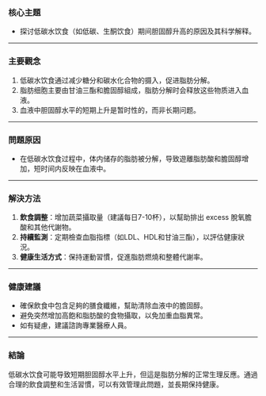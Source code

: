 ### 核心主題  
- 探讨低碳水饮食（如低碳、生酮饮食）期间胆固醇升高的原因及其科学解释。

---

### 主要觀念  
1. 低碳水饮食通过减少糖分和碳水化合物的摄入，促进脂肪分解。
2. 脂肪细胞主要由甘油三酯和膽固醇組成，脂肪分解时会释放这些物质进入血液。
3. 血液中胆固醇水平的短期上升是暂时性的，而非长期问题。

---

### 問題原因  
- 在低碳水饮食过程中，体内储存的脂肪被分解，导致遊離脂肪酸和膽固醇增加，短时间内反映在血液中。

---

### 解決方法  
1. **飲食調整**：增加蔬菜攝取量（建議每日7-10杯），以幫助排出 excess 脫氧膽酸和其他代謝物。
2. **持續監測**：定期檢查血脂指標（如LDL、HDL和甘油三酯），以評估健康狀況。
3. **健康生活方式**：保持運動習慣，促進脂肪燃燒和整體代謝率。

---

### 健康建議  
- 確保飲食中包含足夠的膳食纖維，幫助清除血液中的膽固醇。
- 避免突然增加高飽和脂肪酸的食物攝取，以免加重血脂異常。
- 如有疑慮，建議諮詢專業醫療人員。

---

### 結論  
低碳水饮食可能导致短期胆固醇水平上升，但這是脂肪分解的正常生理反應。通過合理的飲食調整和生活習慣，可以有效管理此問題，並長期保持健康。